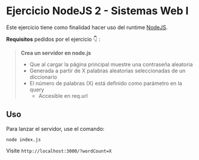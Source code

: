 # Ejercicio NodeJS 2 - Sistemas Web I

Este ejercicio tiene como finalidad hacer uso del runtime [NodeJS](https://nodejs.org/en/).

**Requisitos** pedidos por el ejercicio 👇 :

> **Crea un servidor en node.js**
> - Que al cargar la página principal muestre una contraseña aleatoria
> - Generada a partir de X palabras aleatorias seleccionadas de un diccionario
> -  El número de palabras (X) está definido como parámetro en la query
>       - Accesible en req.url

## Uso

Para lanzar el servidor, use el comando:
```
node index.js
```

Visite ```http://localhost:3000/?wordCount=X```